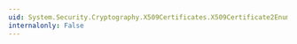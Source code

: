 ```yaml
---
uid: System.Security.Cryptography.X509Certificates.X509Certificate2Enumerator.System#Collections#IEnumerator#MoveNext
internalonly: False
---
```

